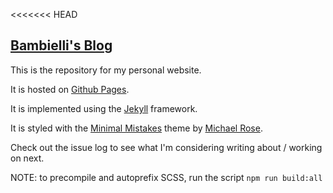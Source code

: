 <<<<<<< HEAD
## [Bambielli's Blog](http://www.bambielli.com)

This is the repository for my personal website.

It is hosted on [Github Pages](https://pages.github.com/).

It is implemented using the [Jekyll](https://jekyllrb.com) framework.

It is styled with the [Minimal Mistakes](https://mmistakes.github.io/minimal-mistakes/) theme by [Michael Rose](https://mademistakes.com/about/).

Check out the issue log to see what I'm considering writing about / working on next.

NOTE: to precompile and autoprefix SCSS, run the script `npm run build:all`
